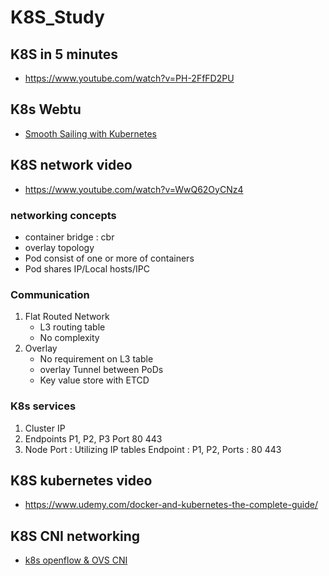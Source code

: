 # K8S_Study

## K8S in 5 minutes
  - https://www.youtube.com/watch?v=PH-2FfFD2PU

## K8s Webtu
  - [Smooth Sailing with Kubernetes](https://cloud.google.com/kubernetes-engine/kubernetes-comic/?hl=ko)
## K8S network video 
  - https://www.youtube.com/watch?v=WwQ62OyCNz4

### networking concepts
  - container bridge : cbr
  - overlay topology
  - Pod consist of one or more of containers
  - Pod shares IP/Local hosts/IPC
### Communication 
  1) Flat Routed Network
     - L3 routing table 
     - No complexity
  2) Overlay 
     - No requirement on L3 table
     - overlay Tunnel between PoDs
     - Key value store with ETCD

### K8s services
  1) Cluster IP
  2) Endpoints
    P1, P2, P3
    Port 80 443
  3) Node Port : Utilizing IP tables
     Endpoint : P1, P2, Ports : 80 443

## K8S kubernetes video
  - https://www.udemy.com/docker-and-kubernetes-the-complete-guide/

## K8S CNI networking
 - [k8s openflow & OVS CNI](https://events.linuxfoundation.org/wp-content/uploads/2017/12/Kubernetes-Networking-Made-Easy-with-Open-vSwitch-and-OpenFlow-Péter-Megyesi-LeanNet-ltd..pdf)
